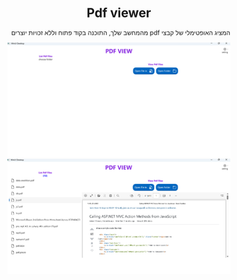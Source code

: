 <h1 style="text-align:center">Pdf viewer</h1>
<p dir="rtl">המציג האופטימלי של קבצי pdf מהמחשב שלך, התוכנה בקוד פתוח וללא זכויות יוצרים </p>
<img src="https://raw.githubusercontent.com/BSdeployment/WinUiProject/main/PdfWiver/pdf1.png"/>
<img src="https://raw.githubusercontent.com/BSdeployment/WinUiProject/main/PdfWiver/pdf2.png"/>

